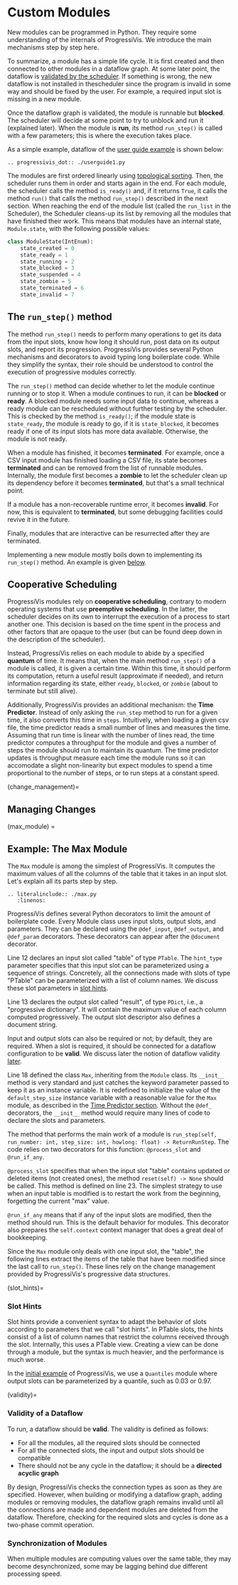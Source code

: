 
# Custom Modules

New modules can be programmed in Python. They require some understanding of the internals of ProgressiVis. We introduce the main mechanisms step by step here.

To summarize, a module has a simple life cycle. It is first created and then connected to other modules in a dataflow graph. At some later point, the dataflow is [validated by the scheduler](#validity). If something is wrong, the new dataflow is not installed in thescheduler since the program is invalid in some way and should be fixed by the user. For example, a required input slot is missing in a new module.

Once the dataflow graph is validated, the module is runnable but **blocked**. The scheduler will decide at some point to try to unblock and run it (explained later). When the module is **run**, its method `run_step()` is called with a few parameters; this is where the execution takes place.

As a simple example, dataflow of the [user guide example](userguide.md#quantiles-variant) is shown below:
```{eval-rst}
.. progressivis_dot:: ./userguide1.py
```
The modules are first ordered linearly using [topological sorting](https://en.wikipedia.org/wiki/Topological_sorting). Then, the scheduler runs them in order and starts again in the end.
For each module, the scheduler calls the method `is_ready()` and, if it returns `True`, it calls the method `run()` that calls the method `run_step()` described in the next section.
When reaching the end of the module list (called the `run_list` in the Scheduler), the Scheduler cleans-up its list by removing all the modules that have finished their work.
This means that modules have an internal state, `Module.state`, with the following possible values:
```Python
class ModuleState(IntEnum):
    state_created = 0
    state_ready = 1
    state_running = 2
    state_blocked = 3
    state_suspended = 4
    state_zombie = 5
    state_terminated = 6
    state_invalid = 7
```

## The `run_step()` method

The method `run_step()` needs to perform many operations to get its data from the input slots, know how long it should run, post data on its output slots, and report its progression. ProgressiVis provides several Python mechanisms and decorators to avoid typing long boilerplate code. While they simplify the syntax, their role should be understood to control the execution of progressive modules correctly.

The `run_step()` method can decide whether to let the module continue running or to stop it. When a module continues to run, it can be **blocked** or **ready**. A blocked module needs some input data to continue, whereas a ready module can be rescheduled without further testing by the scheduler. This is checked by the method `is_ready()`; if the module state is `state_ready`, the module is ready to go, if it is `state_blocked`, it becomes ready if one of its input slots has more data available. Otherwise, the module is not ready.

When a module has finished, it becomes **terminated**. For example, once a CSV input module has finished loading a CSV file, its state becomes **terminated** and can be removed from the list of runnable modules.  Internally, the module first becomes a **zombie** to let the scheduler clean up its dependency before it becomes **terminated**, but that's a small technical point.

If a module has a non-recoverable runtime error, it becomes **invalid**. For now, this is equivalent to **terminated**, but some debugging facilities could revive it in the future.

Finally, modules that are interactive can be resurrected after they are terminated.

Implementing a new module mostly boils down to implementing its `run_step()` method. An example is given [below](#max_module).

## Cooperative Scheduling

ProgressiVis modules rely on **cooperative scheduling**, contrary to modern operating systems that use **preemptive scheduling**. In the latter, the scheduler decides on its own to interrupt the execution of a process to start another one. This decision is based on the time spent in the process and other factors that are opaque to the user (but can be found deep down in the description of the scheduler).

Instead, ProgressiVis relies on each module to abide by a specified **quantum** of time.  It means that, when the main method `run_step()` of a module is called, it is given a certain time. Within this time, it should perform its computation, return a useful result (approximate if needed), and return information regarding its state, either `ready`, `blocked`, or `zombie` (about to terminate but still alive).

Additionally, ProgressiVis provides an additional mechanism: the **Time Predictor**. Instead of only asking the `run_step` method to run for a given time, it also converts this time in `steps`.
Intuitively, when loading a given csv file, the time predictor reads a small number of lines and measures the time. Assuming that run time is linear with the number of lines read, the time predictor computes a throughput for the module and gives a number of steps the module should run to maintain its quantum.
The time predictor updates is throughput measure each time the module runs so it can accomodate a slight non-linearity but expect modules to spend a time proportional to the number of steps, or to run steps at a constant speed.

(change_management)=
## Managing Changes


(max_module) =
## Example: The Max Module

The `Max` module is among the simplest of ProgressiVis.
It computes the maximum values of all the columns of the table that it takes in an input slot.
Let's explain all its parts step by step.

```{eval-rst}
.. literalinclude:: ./max.py
   :linenos:
```

ProgressiVis defines several Python decorators to limit the amount of boilerplate code.
Every Module class uses input slots, output slots, and parameters. They can be declared using the `@def_input`, `@def_output`, and `@def_param` decorators. These decorators can appear after the `@document` decorator.

Line 12 declares an input slot called "table" of type `PTable`. The `hint_type` parameter specifies that this input slot can be parameterized using a sequence of strings. Concretely, all the connections made with slots of type "PTable" can be parameterized with a list of column names. We discuss these slot parameters in [slot hints](#slot_hints).

Line 13 declares the output slot called "result", of type `PDict`, i.e., a "progressive dictionary".
It will contain the maximum value of each column computed progressively. The output slot descriptor also defines a document string.

Input and output slots can also be required or not; by default, they are required. When a slot is required, it should be connected for a dataflow configuration to be **valid**. We discuss later the notion of dataflow validity [later](#validity).

Line 18 defined the class `Max`, inheriting from the `Module` class. Its `__init__` method is very standard and just catches the keyword parameter passed to keep it as an instance variable.
It is redefined to initialize the value of the `default_step_size` instance variable with a reasonable value for the `Max` module, as described in the [Time Predictor section](#time-predictor).
Without the `@def_` decorators, the `__init__` method would require many lines of code to  declare the slots and parameters.

The method that performs the main work of a module is `run_step(self, run_number: int, step_size: int, howlong: float) -> ReturnRunStep`.
The code relies on two decorators for this function: `@process_slot` and `@run_if_any`.

`@process_slot` specifies that when the input slot "table" contains updated or deleted items (not created ones), the method `reset(self) -> None` should be called.  This method is defined on line 23.
The simplest strategy to use when an input table is modified is to restart the work from the beginning, forgetting the current "max" value.

`@run_if_any` means that if any of the input slots are modified, then the method should run. This is the default behavior for modules. This decorator also prepares the `self.context` context manager that does a great deal of bookkeeping.

Since the `Max` module only deals with one input slot, the "table", the following lines extract the items of the table that have been modified since the last call to `run_step()`. These lines rely on the change management provided by ProgressiVis's progressive data structures.



(slot_hints)=
### Slot Hints

Slot hints provide a convenient syntax to adapt the behavior of slots according to parameters that we call "slot hints".
In PTable slots, the hints consist of a list of column names that restrict the columns received through the slot. Internally, this uses a PTable view. Creating a view can be done through a module, but the syntax is much heavier, and the performance is much worse.

In the [initial example](userguide.md#quantiles-variant) of ProgressiVis, we use a `Quantiles` module where output slots can be parameterized by a quantile, such as 0.03 or 0.97.

(validity)=
### Validity of a Dataflow

To run, a dataflow should be **valid**. The validity is defined as follows:
- For all the modules, all the required slots should be connected
- For all the connected slots, the input and output slots should be compatible
- There should not be any cycle in the dataflow; it should be a **directed acyclic graph**

By design, ProgressiVis checks the connection types as soon as they are specified. However, when building or modifying a dataflow graph, adding modules or removing modules, the dataflow graph remains invalid until all the connections are made and dependent modules are deleted from the dataflow. Therefore, checking for the required slots and cycles is done as a two-phase commit operation.


### Synchronization of Modules

When multiple modules are computing values over the same table, they may become desynchronized, some may be lagging behind due different processing speed.
